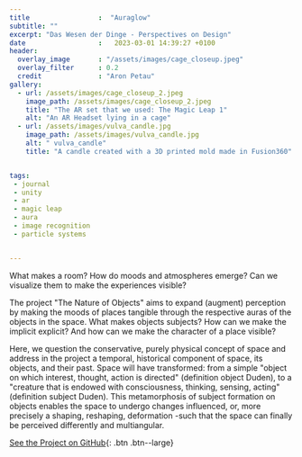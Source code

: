 ```yaml
---
title                 :  "Auraglow"
subtitle: ""
excerpt: "Das Wesen der Dinge - Perspectives on Design"
date                  :   2023-03-01 14:39:27 +0100
header:
  overlay_image       : "/assets/images/cage_closeup.jpeg"
  overlay_filter      : 0.2
  credit              : "Aron Petau"
gallery:
  - url: /assets/images/cage_closeup_2.jpeg
    image_path: /assets/images/cage_closeup_2.jpeg
    title: "The AR set that we used: The Magic Leap 1"
    alt: "An AR Headset lying in a cage"
  - url: /assets/images/vulva_candle.jpg
    image_path: /assets/images/vulva_candle.jpg
    alt: " vulva_candle"
    title: "A candle created with a 3D printed mold made in Fusion360"


tags:
 - journal
 - unity
 - ar
 - magic leap
 - aura
 - image recognition
 - particle systems


---
```


What makes a room? 
How do moods and atmospheres emerge? 
Can we visualize them to make the experiences visible? 

The project "The Nature of Objects" aims to expand (augment) perception by making the moods of places tangible through the respective auras of the objects in the space. 
What makes objects subjects? 
How can we make the implicit explicit? 
And how can we make the character of a place visible? 

Here, we question the conservative, purely physical concept of space and address in the project a temporal, historical component of space, its objects, and their past. 
Space will have transformed: from a simple "object on which interest, thought, action is directed" (definition object Duden), to a "creature that is endowed with consciousness, thinking, sensing, acting" (definition subject Duden). 
This metamorphosis of subject formation on objects enables the space to undergo changes  influenced, or, more precisely a shaping, reshaping, deformation -such that the space can finally be perceived differently and multiangular.


[See the Project on GitHub](https://github.com/arontaupe/auraglow){: .btn .btn--large}




